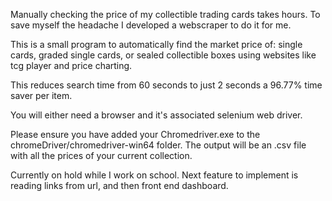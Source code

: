 Manually checking the price of my collectible trading cards takes hours. To save myself the headache I developed a webscraper to do it for me. 

This is a small program to automatically find the market price of: single cards, graded single cards, or sealed collectible boxes using websites like tcg player and price charting.

This reduces search time from 60 seconds to just 2 seconds a 96.77% time saver per item.

You will either need a browser and it's associated selenium web driver.

Please ensure you have added your Chromedriver.exe to the chromeDriver/chromedriver-win64 folder. The output will be an .csv file with all the prices of your current collection.

Currently on hold while I work on school. Next feature to implement is reading links from url, and then front end dashboard.
